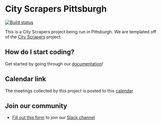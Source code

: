 # City Scrapers Pittsburgh

[![Build status](https://github.com/bonfirefan/city-scrapers-pitt/workflows/CI/badge.svg)](https://github.com/bonfirefan/city-scrapers-pitt/actions)

This is a City Scrapers project being run in Pittsburgh. We are templated off of the [City Scrapers](https://cityscrapers.org) project.

## How do I start coding?

Get started by going through our [documentation](https://pgh-public-meetings.github.io/city-scrapers-pitt)!

## Calendar link

The meetings collected by this project is posted to this [calendar](https://pgh-public-meetings.github.io/events/)

## Join our community

- [Fill out this form](https://airtable.com/shrsdRcYVzp019U22) to join our [Slack channel](https://citybureau.slack.com/#labs_city_scrapers)

